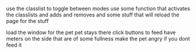 use the classlist to toggle between modes
use some function that activates the classlists and adds and removes and some stuff
that will reload the page for the stuff

load the window for the pet
pet stays there
click buttons to feed
have meters on the side that are of some fullness
make the pet angry if you dont feed it
